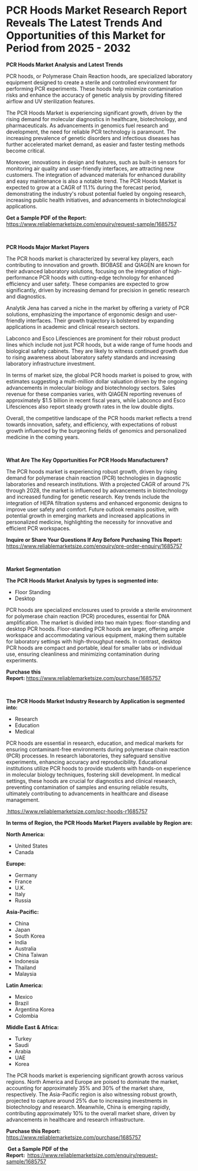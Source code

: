 <p><h1>PCR Hoods Market Research Report Reveals The Latest Trends And Opportunities of this Market for Period from 2025 - 2032</h1></p><p><strong>PCR Hoods Market Analysis and Latest Trends</strong></p>
<p><p>PCR hoods, or Polymerase Chain Reaction hoods, are specialized laboratory equipment designed to create a sterile and controlled environment for performing PCR experiments. These hoods help minimize contamination risks and enhance the accuracy of genetic analysis by providing filtered airflow and UV sterilization features. </p><p>The PCR Hoods Market is experiencing significant growth, driven by the rising demand for molecular diagnostics in healthcare, biotechnology, and pharmaceuticals. As advancements in genomics fuel research and development, the need for reliable PCR technology is paramount. The increasing prevalence of genetic disorders and infectious diseases has further accelerated market demand, as easier and faster testing methods become critical.</p><p>Moreover, innovations in design and features, such as built-in sensors for monitoring air quality and user-friendly interfaces, are attracting new customers. The integration of advanced materials for enhanced durability and easy maintenance is also a notable trend. The PCR Hoods Market is expected to grow at a CAGR of 11.1% during the forecast period, demonstrating the industry's robust potential fueled by ongoing research, increasing public health initiatives, and advancements in biotechnological applications.</p></p>
<p><strong>Get a Sample PDF of the Report:&nbsp;</strong> <a href="https://www.reliablemarketsize.com/enquiry/request-sample/1685757?utm_campaign=3266&utm_medium=2&utm_source=Github&utm_content=ia&utm_term=13042025&utm_id=pcr-hoods">https://www.reliablemarketsize.com/enquiry/request-sample/1685757</a></p>
<p>&nbsp;</p>
<p><strong>PCR Hoods Major Market Players</strong></p>
<p><p>The PCR hoods market is characterized by several key players, each contributing to innovation and growth. BIOBASE and QIAGEN are known for their advanced laboratory solutions, focusing on the integration of high-performance PCR hoods with cutting-edge technology for enhanced efficiency and user safety. These companies are expected to grow significantly, driven by increasing demand for precision in genetic research and diagnostics.</p><p>Analytik Jena has carved a niche in the market by offering a variety of PCR solutions, emphasizing the importance of ergonomic design and user-friendly interfaces. Their growth trajectory is bolstered by expanding applications in academic and clinical research sectors.</p><p>Labconco and Esco Lifesciences are prominent for their robust product lines which include not just PCR hoods, but a wide range of fume hoods and biological safety cabinets. They are likely to witness continued growth due to rising awareness about laboratory safety standards and increasing laboratory infrastructure investment.</p><p>In terms of market size, the global PCR hoods market is poised to grow, with estimates suggesting a multi-million dollar valuation driven by the ongoing advancements in molecular biology and biotechnology sectors. Sales revenue for these companies varies, with QIAGEN reporting revenues of approximately $1.5 billion in recent fiscal years, while Labconco and Esco Lifesciences also report steady growth rates in the low double digits.</p><p>Overall, the competitive landscape of the PCR hoods market reflects a trend towards innovation, safety, and efficiency, with expectations of robust growth influenced by the burgeoning fields of genomics and personalized medicine in the coming years.</p></p>
<p>&nbsp;</p>
<p><strong>What Are The Key Opportunities For PCR Hoods Manufacturers?</strong></p>
<p><p>The PCR hoods market is experiencing robust growth, driven by rising demand for polymerase chain reaction (PCR) technologies in diagnostic laboratories and research institutions. With a projected CAGR of around 7% through 2028, the market is influenced by advancements in biotechnology and increased funding for genetic research. Key trends include the integration of HEPA filtration systems and enhanced ergonomic designs to improve user safety and comfort. Future outlook remains positive, with potential growth in emerging markets and increased applications in personalized medicine, highlighting the necessity for innovative and efficient PCR workspaces.</p></p>
<p><strong>Inquire or Share Your Questions If Any Before Purchasing This Report:</strong> <a href="https://www.reliablemarketsize.com/enquiry/pre-order-enquiry/1685757?utm_campaign=3266&utm_medium=2&utm_source=Github&utm_content=ia&utm_term=13042025&utm_id=pcr-hoods">https://www.reliablemarketsize.com/enquiry/pre-order-enquiry/1685757</a></p>
<p>&nbsp;</p>
<p><strong>Market Segmentation</strong></p>
<p><strong>The PCR Hoods Market Analysis by types is segmented into:</strong></p>
<p><ul><li>Floor Standing</li><li>Desktop</li></ul></p>
<p><p>PCR hoods are specialized enclosures used to provide a sterile environment for polymerase chain reaction (PCR) procedures, essential for DNA amplification. The market is divided into two main types: floor-standing and desktop PCR hoods. Floor-standing PCR hoods are larger, offering ample workspace and accommodating various equipment, making them suitable for laboratory settings with high-throughput needs. In contrast, desktop PCR hoods are compact and portable, ideal for smaller labs or individual use, ensuring cleanliness and minimizing contamination during experiments.</p></p>
<p><strong>Purchase this Report:&nbsp;</strong><a href="https://www.reliablemarketsize.com/purchase/1685757?utm_campaign=3266&utm_medium=2&utm_source=Github&utm_content=ia&utm_term=13042025&utm_id=pcr-hoods">https://www.reliablemarketsize.com/purchase/1685757</a></p>
<p>&nbsp;</p>
<p><strong>The PCR Hoods Market Industry Research by Application is segmented into:</strong></p>
<p><ul><li>Research</li><li>Education</li><li>Medical</li></ul></p>
<p><p>PCR hoods are essential in research, education, and medical markets for ensuring contaminant-free environments during polymerase chain reaction (PCR) processes. In research laboratories, they safeguard sensitive experiments, enhancing accuracy and reproducibility. Educational institutions utilize PCR hoods to provide students with hands-on experience in molecular biology techniques, fostering skill development. In medical settings, these hoods are crucial for diagnostics and clinical research, preventing contamination of samples and ensuring reliable results, ultimately contributing to advancements in healthcare and disease management.</p></p>
<p><a href="https://www.reliablemarketsize.com/pcr-hoods-r1685757?utm_campaign=3266&utm_medium=2&utm_source=Github&utm_content=ia&utm_term=13042025&utm_id=pcr-hoods">&nbsp;https://www.reliablemarketsize.com/pcr-hoods-r1685757</a></p>
<p><strong>In terms of Region, the PCR Hoods Market Players available by Region are:</strong></p>
<p>
    <p> <strong> North America: </strong>
        <ul>
            <li>United States</li>
            <li>Canada</li>
        </ul>
        </p> 
    <p> <strong> Europe: </strong>
        <ul>
            <li>Germany</li>
            <li>France</li>
            <li>U.K.</li>
            <li>Italy</li>
            <li>Russia</li>
        </ul>
        </p> 
    <p> <strong> Asia-Pacific: </strong>
        <ul>
            <li>China</li>
            <li>Japan</li>
            <li>South Korea</li>
            <li>India</li>
            <li>Australia</li>
            <li>China Taiwan</li>
            <li>Indonesia</li>
            <li>Thailand</li>
            <li>Malaysia</li>
        </ul>
        </p> 
    <p> <strong> Latin America: </strong>
        <ul>
            <li>Mexico</li>
            <li>Brazil</li>
            <li>Argentina Korea</li>
            <li>Colombia</li>
        </ul>
        </p> 
    <p> <strong> Middle East & Africa: </strong>
        <ul>
            <li>Turkey</li>
            <li>Saudi</li>
            <li>Arabia</li>
            <li>UAE</li>
            <li>Korea</li>
        </ul>
    </p>
    </p>
<p><p>The PCR hoods market is experiencing significant growth across various regions. North America and Europe are poised to dominate the market, accounting for approximately 35% and 30% of the market share, respectively. The Asia-Pacific region is also witnessing robust growth, projected to capture around 25% due to increasing investments in biotechnology and research. Meanwhile, China is emerging rapidly, contributing approximately 10% to the overall market share, driven by advancements in healthcare and research infrastructure.</p></p>
<p><strong>Purchase this Report: </strong><a href="https://www.reliablemarketsize.com/purchase/1685757?utm_campaign=3266&utm_medium=2&utm_source=Github&utm_content=ia&utm_term=13042025&utm_id=pcr-hoods">https://www.reliablemarketsize.com/purchase/1685757</a></p>
<p>&nbsp;<strong>Get a Sample PDF of the Report:&nbsp;&nbsp;</strong><a href="https://www.reliablemarketsize.com/enquiry/request-sample/1685757?utm_campaign=3266&utm_medium=2&utm_source=Github&utm_content=ia&utm_term=13042025&utm_id=pcr-hoods">https://www.reliablemarketsize.com/enquiry/request-sample/1685757</a></p>
<p><strong></strong></p>
<p><p></p><p></p><p></p></p>